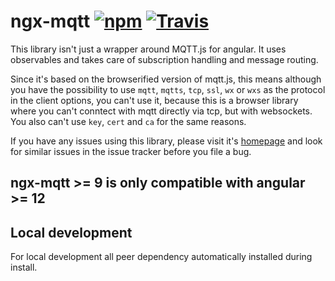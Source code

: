 # ngx-mqtt [![npm](https://img.shields.io/npm/v/ngx-mqtt.svg)](https://www.npmjs.com/package/ngx-mqtt) [![Travis](https://img.shields.io/travis/sclausen/ngx-mqtt.svg)](https://travis-ci.org/sclausen/ngx-mqtt)

This library isn't just a wrapper around MQTT.js for angular.
It uses observables and takes care of subscription handling and message routing.

Since it's based on the browserified version of mqtt.js, this means although you have the possibility to use `mqtt`, `mqtts`, `tcp`, `ssl`, `wx` or `wxs` as the protocol in the client options, you can't use it, because this is a browser library where you can't conntect with mqtt directly via tcp, but with websockets. You also can't use `key`, `cert` and `ca` for the same reasons.

If you have any issues using this library, please visit it's [homepage](https://sclausen.github.io/ngx-mqtt/) and look for similar issues in the issue tracker before you file a bug.

## **ngx-mqtt >= 9 is only compatible with angular >= 12**

## Local development
For local development all peer dependency automatically installed during install.
